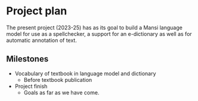 Project plan
============

The present project (2023-25) has as its goal to build a Mansi language model for use as a spellchecker, a support for an e-dictionary as well as for automatic annotation of text.

## Milestones


- Vocabulary of textbook in language model and dictionary
	- Before textbook publication
- Project finish
	- Goals as far as we have come. 